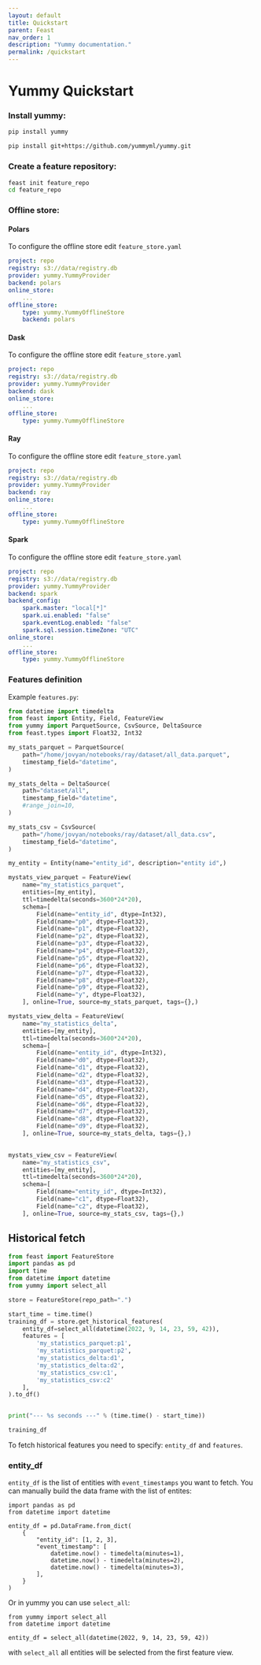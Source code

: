 ```yaml
---
layout: default
title: Quickstart
parent: Feast
nav_order: 1
description: "Yummy documentation."
permalink: /quickstart
---
```


# Yummy Quickstart

### Install yummy:

```bash
pip install yummy
```

```bash
pip install git+https://github.com/yummyml/yummy.git
```

### Create a feature repository:
```bash
feast init feature_repo
cd feature_repo
```

### Offline store:

#### Polars

To configure the offline store edit `feature_store.yaml`
```yaml
project: repo
registry: s3://data/registry.db
provider: yummy.YummyProvider
backend: polars
online_store:
    ...
offline_store:
    type: yummy.YummyOfflineStore
    backend: polars
```

#### Dask

To configure the offline store edit `feature_store.yaml`
```yaml
project: repo
registry: s3://data/registry.db
provider: yummy.YummyProvider
backend: dask
online_store:
    ...
offline_store:
    type: yummy.YummyOfflineStore
```

#### Ray

To configure the offline store edit `feature_store.yaml`
```yaml
project: repo
registry: s3://data/registry.db
provider: yummy.YummyProvider
backend: ray
online_store:
    ...
offline_store:
    type: yummy.YummyOfflineStore
```

#### Spark

To configure the offline store edit `feature_store.yaml`
```yaml
project: repo
registry: s3://data/registry.db
provider: yummy.YummyProvider
backend: spark
backend_config:
    spark.master: "local[*]"
    spark.ui.enabled: "false"
    spark.eventLog.enabled: "false"
    spark.sql.session.timeZone: "UTC"
online_store:
    ...
offline_store:
    type: yummy.YummyOfflineStore
```

### Features definition

Example `features.py`:
```python
from datetime import timedelta
from feast import Entity, Field, FeatureView
from yummy import ParquetSource, CsvSource, DeltaSource
from feast.types import Float32, Int32

my_stats_parquet = ParquetSource(
    path="/home/jovyan/notebooks/ray/dataset/all_data.parquet",
    timestamp_field="datetime",
)

my_stats_delta = DeltaSource(
    path="dataset/all",
    timestamp_field="datetime",
    #range_join=10,
)

my_stats_csv = CsvSource(
    path="/home/jovyan/notebooks/ray/dataset/all_data.csv",
    timestamp_field="datetime",
)

my_entity = Entity(name="entity_id", description="entity id",)

mystats_view_parquet = FeatureView(
    name="my_statistics_parquet",
    entities=[my_entity],
    ttl=timedelta(seconds=3600*24*20),
    schema=[
        Field(name="entity_id", dtype=Int32),
        Field(name="p0", dtype=Float32),
        Field(name="p1", dtype=Float32),
        Field(name="p2", dtype=Float32),
        Field(name="p3", dtype=Float32),
        Field(name="p4", dtype=Float32),
        Field(name="p5", dtype=Float32),
        Field(name="p6", dtype=Float32),
        Field(name="p7", dtype=Float32),
        Field(name="p8", dtype=Float32),
        Field(name="p9", dtype=Float32),
        Field(name="y", dtype=Float32),
    ], online=True, source=my_stats_parquet, tags={},)

mystats_view_delta = FeatureView(
    name="my_statistics_delta",
    entities=[my_entity],
    ttl=timedelta(seconds=3600*24*20),
    schema=[
        Field(name="entity_id", dtype=Int32),
        Field(name="d0", dtype=Float32),
        Field(name="d1", dtype=Float32),
        Field(name="d2", dtype=Float32),
        Field(name="d3", dtype=Float32),
        Field(name="d4", dtype=Float32),
        Field(name="d5", dtype=Float32),
        Field(name="d6", dtype=Float32),
        Field(name="d7", dtype=Float32),
        Field(name="d8", dtype=Float32),
        Field(name="d9", dtype=Float32),
    ], online=True, source=my_stats_delta, tags={},)

    
mystats_view_csv = FeatureView(
    name="my_statistics_csv",
    entities=[my_entity],
    ttl=timedelta(seconds=3600*24*20),
    schema=[
        Field(name="entity_id", dtype=Int32),
        Field(name="c1", dtype=Float32),
        Field(name="c2", dtype=Float32),
    ], online=True, source=my_stats_csv, tags={},)
```


## Historical fetch

```python
from feast import FeatureStore
import pandas as pd
import time
from datetime import datetime
from yummy import select_all

store = FeatureStore(repo_path=".")

start_time = time.time()
training_df = store.get_historical_features(
    entity_df=select_all(datetime(2022, 9, 14, 23, 59, 42)), 
    features = [
        'my_statistics_parquet:p1',
        'my_statistics_parquet:p2',
        'my_statistics_delta:d1',
        'my_statistics_delta:d2',
        'my_statistics_csv:c1',
        'my_statistics_csv:c2'
    ],
).to_df()


print("--- %s seconds ---" % (time.time() - start_time))

training_df
```

To fetch historical features you need to specify: `entity_df` and `features`.

### entity_df

`entity_df` is the list of entities with `event_timestamps` you want to fetch.
You can manually build the data frame with the list of entites:
```
import pandas as pd
from datetime import datetime

entity_df = pd.DataFrame.from_dict(
    {
        "entity_id": [1, 2, 3],
        "event_timestamp": [
            datetime.now() - timedelta(minutes=1),
            datetime.now() - timedelta(minutes=2),
            datetime.now() - timedelta(minutes=3),
        ],
    }
)
```

Or in yummy you can use `select_all`:
```
from yummy import select_all
from datetime import datetime

entity_df = select_all(datetime(2022, 9, 14, 23, 59, 42))
```

with `select_all` all entities will be selected from the first feature view.


